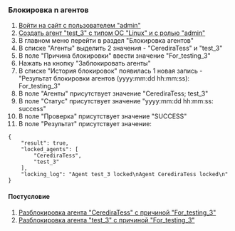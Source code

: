 ### Блокировка n агентов

1. [Войти на сайт с пользователем "admin"](../../../0.%20Шаги/1.%20Войти%20на%20сайт%20с%20пользователем%20username.md)
1. [Создать агент "test_3" с типом ОС "Linux" и с ролью "admin"](../../../0.%20Шаги/10.%20Создать%20агент%20agent%20с%20типом%20ОС%20os_type%20и%20с%20ролью%20role.md)
1. В главном меню перейти в раздел "Блокировка агентов"
1. В списке "Агенты" выделить 2 значения - "CerediraTess" и "test_3"
1. В поле "Причина блокировки" ввести значение "For_testing_3"
1. Нажать на кнопку "Заблокировать агенты"
1. В списке "История блокировок" появилась 1 новая запись - "Результат блокировки агентов (yyyy:mm:dd hh:mm:ss): For_testing_3"
1. В поле "Агенты" присутствует значение "CerediraTess; test_3"
1. В поле "Статус" присутствует значение "yyyy:mm:dd hh:mm:ss: success"
1. В поле "Проверка" присутствует значение "SUCCESS"
1. В поле "Результат" присутствует значение:
```
{
    "result": true,
    "locked_agents": [
        "CerediraTess",
        "test_3"
    ],
    "locking_log": "Agent test_3 locked\nAgent CerediraTess locked\n"
}
```

#### Постусловие 

1. [Разблокировка агента "CerediraTess" с причиной "For_testing_3"](../../../0.%20Шаги/9.%20Разблокировка%20агента%20agent%20с%20причиной%20lock_cause.md)
1. [Разблокировка агента "test_3" с причиной "For_testing_3"](../../../0.%20Шаги/9.%20Разблокировка%20агента%20agent%20с%20причиной%20lock_cause.md)
